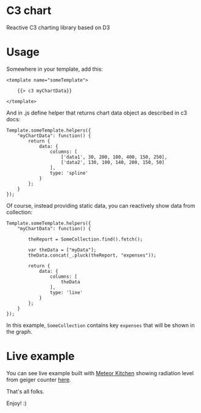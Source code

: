 C3 chart
========

Reactive C3 charting library based on D3


Usage
=====

Somewhere in your template, add this:

```
<template name="someTemplate">

	{{> c3 myChartData}}

</template>
```

And in .js define helper that returns chart data object as described in c3 docs:

```
Template.someTemplate.helpers({
	"myChartData": function() {
		return {
			data: {
				columns: [
					['data1', 30, 200, 100, 400, 150, 250],
					['data2', 130, 100, 140, 200, 150, 50]
				],
				type: 'spline'
			}
		};
	}	
});
```

Of course, instead providing static data, you can reactively show data from collection:

```
Template.someTemplate.helpers({
	"myChartData": function() {

		theReport = SomeCollection.find().fetch();

		var theData = ["myData"];
		theData.concat(_.pluck(theReport, "expenses"));

		return {
			data: {
				columns: [
					theData
				],
				type: 'line'
			}
		};
	}	
});
```
In this example, `SomeCollection` contains key `expenses` that will be shown in the graph.


Live example
============

You can see live example built with <a href="http://www.meteorkitchen.com" target="_blank">Meteor Kitchen</a> showing radiation level from geiger counter <a href="http://generator-geiger.meteor.com" target="_blank">here</a>.


That's all folks.

Enjoy! :)
